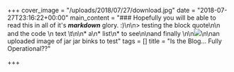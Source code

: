 +++
cover_image = "/uploads/2018/07/27/download.jpg"
date = "2018-07-27T23:16:22+00:00"
main_content = "### Hopefully you will be able to read this in all of it's **_markdown_** glory. :)\n\n> testing the block quote\n\n    and the code \n    text \t\n\n* a\n* list\n* to see\n\nand finally \n\n![](/uploads/2018/07/27/download-1.jpg)\n\nan uploaded image of jar jar binks to test"
tags = []
title = "Is the Blog... Fully Operational??"

+++

